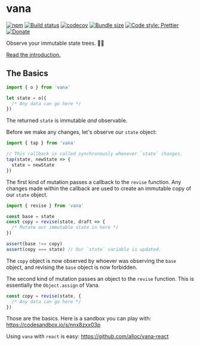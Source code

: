 # vana

[![npm](https://img.shields.io/npm/v/vana.svg)](https://www.npmjs.com/package/vana)
[![Build status](https://travis-ci.org/alloc/vana.svg?branch=master)](https://travis-ci.org/alloc/vana)
[![codecov](https://codecov.io/gh/alloc/vana/branch/master/graph/badge.svg)](https://codecov.io/gh/alloc/vana)
[![Bundle size](https://badgen.net/bundlephobia/min/vana)](https://bundlephobia.com/result?p=vana)
[![Code style: Prettier](https://img.shields.io/badge/code_style-prettier-ff69b4.svg)](https://github.com/prettier/prettier)
[![Donate](https://img.shields.io/badge/Donate-PayPal-green.svg)](https://paypal.me/alecdotbiz)

Observe your immutable state trees. 🌲👀

[Read the introduction.](./docs/intro.md)

## The Basics

```ts
import { o } from 'vana'

let state = o({
  /* Any data can go here */
})
```

The returned `state` is immutable _and_ observable.

Before we make any changes, let's observe our `state` object:

```ts
import { tap } from 'vana'

// This callback is called synchronously whenever `state` changes.
tap(state, newState => {
  state = newState
})
```

The first kind of mutation passes a callback to the `revise` function. Any
changes made within the callback are used to create an immutable copy of our
`state` object.

```ts
import { revise } from 'vana'

const base = state
const copy = revise(state, draft => {
  /* Mutate our immutable state in here */
})

assert(base !== copy)
assert(copy === state) // Our `state` variable is updated.
```

The `copy` object is now observed by whoever was observing the `base` object,
and revising the `base` object is now forbidden.

The second kind of mutation passes an object to the `revise` function. This is
essentially the `Object.assign` of Vana.

```ts
const copy = revise(state, {
  /* Any data can go here */
})
```

Those are the basics. Here is a sandbox you can play with:
https://codesandbox.io/s/nnx8zxx03p

Using `vana` with `react` is easy:
https://github.com/alloc/vana-react
